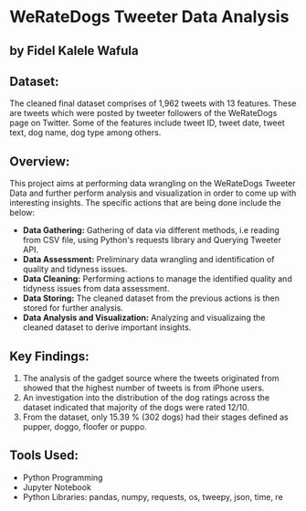 # WeRateDogs Tweeter Data Analysis
## by Fidel Kalele Wafula


## Dataset:
The cleaned final dataset comprises of 1,962 tweets with 13 features. These are tweets which were posted by tweeter followers of the WeRateDogs page on Twitter. Some of the features include tweet ID, tweet date, tweet text, dog name, dog type among others.

## Overview:
This project aims at performing data wrangling on the WeRateDogs Tweeter Data and further perform analysis and visualization in order to come up with interesting insights. The specific actions that are being done include the below:
- **Data Gathering:** Gathering of data via different methods, i.e reading from CSV file, using Python's requests library and Querying Tweeter API.
- **Data Assessment:** Preliminary data wrangling and identification of quality and tidyness issues.
- **Data Cleaning:** Performing actions to manage the identified quality and tidyness issues from data assessment.
- **Data Storing:** The cleaned dataset from the previous actions is then stored for further analysis.
- **Data Analysis and Visualization:** Analyzing and visualizaing the cleaned dataset to derive important insights.

## Key Findings:
1. The analysis of the gadget source where the tweets originated from showed that the highest number of tweets is from iPhone users.
2. An investigation into the distribution of the dog ratings across the dataset indicated that majority of the dogs were rated 12/10.
3. From the dataset, only 15.39 % (302 dogs) had their stages defined as pupper, doggo, floofer or puppo.

## Tools Used:
- Python Programming
- Jupyter Notebook
- Python Libraries: pandas, numpy, requests, os, tweepy, json, time, re
